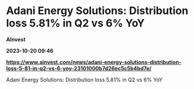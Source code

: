 # Adani Energy Solutions: Distribution loss 5.81% in Q2 vs 6% YoY
**AInvest**

**2023-10-20 09:46**

**https://www.ainvest.com/news/adani-energy-solutions-distribution-loss-5-81-in-q2-vs-6-yoy-23101000b7d26ec5c5b4bd7e/**

Adani Energy Solutions: Distribution loss 5.81% in Q2 vs 6% YoY